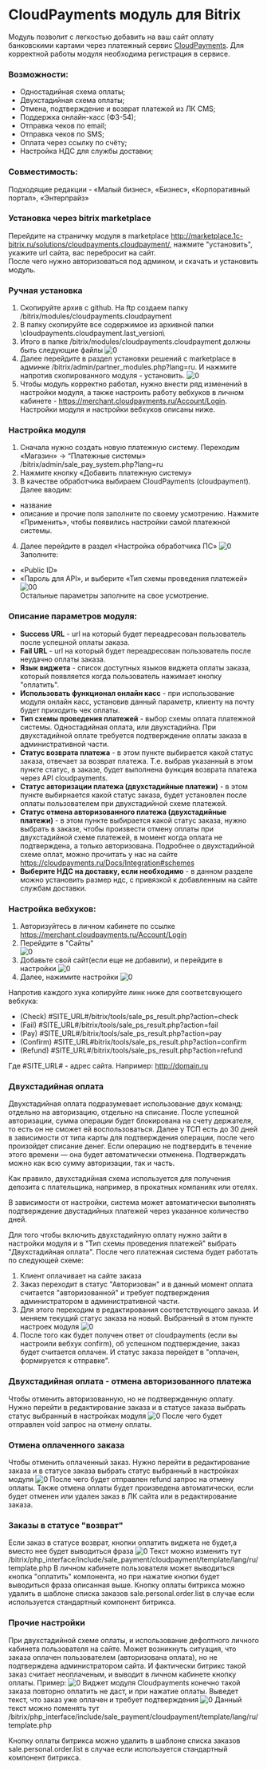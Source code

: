 # CloudPayments модуль для Bitrix
Модуль позволит с легкостью добавить на ваш сайт оплату банковскими картами через платежный сервис [CloudPayments](https://cloudpayments.ru). 
Для корректной работы модуля необходима регистрация в сервисе.

### Возможности:  
	
* Одностадийная схема оплаты;
* Двухстадийная схема оплаты;
* Отмена, подтверждение и возврат платежей из ЛК CMS;
* Поддержка онлайн-касс (ФЗ-54);
* Отправка чеков по email;
* Отправка чеков по SMS;
* Оплата через ссылку по счёту;
* Настройка НДС для службы доставки;

### Совместимость:
Подходящие редакции - «Малый бизнес», «Бизнес», «Корпоративный портал», «Энтерпрайз»

### Установка через bitrix marketplace

Перейдите на страничку модуля в marketplace http://marketplace.1c-bitrix.ru/solutions/cloudpayments.cloudpayment/,  нажмите  "установить", укажите url сайта, вас перебросит на сайт.  
После чего нужно авторизоваться под админом, и скачать и установить модуль.


### Ручная установка

1.	Скопируйте архив с github. На ftp создаем папку /bitrix/modules/cloudpayments.cloudpayment
2.	В папку скопируйте все содержимое из архивной папки \cloudpayments.cloudpayment\.last_version\ 
3.	Итого в папке /bitrix/modules/cloudpayments.cloudpayment должны быть следующие файлы 
![0](images/img1.png)
4.	Далее перейдите в раздел установки решений c marketplace в админке /bitrix/admin/partner_modules.php?lang=ru. И нажмите напротив скопированного модуля - установить. ![0](images/img2.png)
5. Чтобы модуль корректно работал, нужно внести ряд изменений в настройки модуля, а также настроить работу вебхуков в личном кабинете - https://merchant.cloudpayments.ru/Account/Login. Настройки модуля и настройки вебхуков описаны ниже.

### Настройка модуля

1.	Сначала нужно создать новую платежную систему. Переходим «Магазин» -> “Платежные системы» /bitrix/admin/sale_pay_system.php?lang=ru
2.	Нажмите кнопку «Добавить платежную систему»
3.	В качестве обработчика выбираем CloudPayments (cloudpayment). 
Далее вводим:
- название
- описание и прочие поля заполните по своему усмотрению. 
Нажмите «Применить», чтобы появились настройки самой платежной системы.
4.	Далее перейдите в раздел «Настройка обработчика ПС»
![0](images/img3.png)
Заполните:
- «Public ID»
- «Пароль для API», и выберите «Тип схемы проведения платежей»
![00](images/img0.png)  
Остальные параметры заполните на свое усмотрение. 


### Описание параметров модуля:
- **Success URL** - url на который будет переадресован пользователь после успешной оплаты заказа.
- **Fail URL** - url на который будет переадресован пользователь после неудачно оплаты заказа.
- **Язык виджета** - список доступных языков виджета оплаты заказа, который появляется когда пользователь нажимает кнопку "оплатить".
- **Использовать функционал онлайн касс** - при использование модуля онлайн касс, установив данный параметр, клиенту на почту будет приходить чек оплаты.
- **Тип схемы проведения платежей** - выбор схемы оплата платежной системы. Одностадийная оплата, или двухстадийна. При двухстадийной оплате требуется подтверждение оплаты заказа в административной части.
- **Статус возврата платежа** - в этом пункте выбирается какой статус заказа, отвечает за возврат платежа. Т.е. выбрав указанный в этом пункте статус, в заказе, будет выполнена функция возврата платежа через API cloudpayments.
- **Статус авторизации платежа (двухстадийные платежи)** - в этом пункте выбирнается какой статус заказа, будет установлен после оплаты пользователем при двухстадийной схеме платежей.
- **Статус отмена авторизованного платежа (двухстадийные платежи)** - в этом пункте выбирается какой статус заказа, нужно выбрать в заказе, чтобы произвести отмену оплаты при двухстадийной схеме платежей, в момент когда оплата не подтверждена, а только авторизована. Подробнее о двухстадийной схеме оплат, можно прочитать у нас на сайте https://cloudpayments.ru/Docs/Integration#schemes
- **Выберите НДС на доставку, если необходимо** - в данном разделе можно установить размер ндс, с привязкой к добавленным на сайте службам доставки.


### Настройка вебхуков:

1) Авторизуйтесь в личном кабинете по ссылке https://merchant.cloudpayments.ru/Account/Login
2) Перейдите в "Сайты"  
![0](images/img4.png)
3) Добавьте свой сайт(если еще не добавили), и перейдите в настройки
![0](images/img5.png)
3) Далее, нажимите настройки
![0](images/img6.png)

Напротив каждого хука копируйте линк ниже для соответсвующего вебхука:

* (Check) 		#SITE_URL#/bitrix/tools/sale_ps_result.php?action=check
* (Fail) 		#SITE_URL#/bitrix/tools/sale_ps_result.php?action=fail
* (Pay) 		#SITE_URL#/bitrix/tools/sale_ps_result.php?action=pay
* (Confirm)		#SITE_URL#bitrix/tools/sale_ps_result.php?action=confirm
* (Refund)		#SITE_URL#/bitrix/tools/sale_ps_result.php?action=refund

Где #SITE_URL# - адрес сайта. Например: http://domain.ru


### Двухстадийная оплата

Двухстадийная оплата подразумевает использование двух команд: отдельно на авторизацию, отдельно на списание. После успешной авторизации, сумма операции будет блокирована на счету держателя, то есть он не сможет ей воспользоваться. Далее у ТСП есть до 30 дней в зависимости от типа карты для подтверждения операции, после чего произойдет списание денег. Если операцию не подтвердить в течение этого времени — она будет автоматически отменена. Подтверждать можно как всю сумму авторизации, так и часть.

Как правило, двухстадийная схема используется для получения депозита с плательщика, например, в прокатных компаниях или отелях.


В зависимости от настройки, система может автоматически выполнять подтверждение двустадийных платежей через указанное количество дней.

Для того чтобы включить двухстадийную оплату нужно зайти в настройки модуля и в "Тип схемы проведения платежей" выбрать "Двухстадийная оплата". После чего платежная система будет работать по следующей схеме:
1) Клиент оплачивает на сайте заказа
2) Заказ переходит в статус "Авторизован"
и в данный момент оплата считается "авторизованной" и требует подтверждения администратором в административной части.
3) Для этого переходим в редактирования соответствующего заказа. И меняем текущий статус заказа на новый. Выбранный в этом пункте настроек модуля
![0](images/img7.png)
4) После того как будет получен ответ от cloudpayments (если вы настроили вебхук confirm), об успешном подтверждение, заказ будет считается оплачен. И статус заказа перейдет в "оплачен, формируется к отправке".


### Двухстадийная оплата - отмена авторизованного платежа

Чтобы отменить авторизованную, но не подтвержденную оплату. Нужно перейти в редактирование заказа и в статусе заказа выбрать статус выбранный в настройках модуля
![0](images/img8.png)
После чего будет отправлен void запрос на отмену оплаты. 


### Отмена оплаченного заказа

Чтобы отменить оплаченный заказ. Нужно перейти в редактирование заказа и в статусе заказа выбрать статус выбранный в настройках модуля
![0](images/img9.png)
После чего будет отправлен refund запрос на отмену оплаты. Также отмена оплаты будет произведена автоматически, если будет отменен или удален заказ в ЛК сайта или в редактирование заказа. 


### Заказы в статусе "возврат"

Если заказ в статусе возврат, кнопки оплатить виджета не будет,а вместо нее будет выводиться фраза
![0](images/img12.png)
Текст можно изменить тут
/bitrix/php_interface/include/sale_payment/cloudpayment/template/lang/ru/template.php
В личном кабинете пользователя может выводиться кнопка "оплатить" компонента, но при нажатие кнопки будет выводиться фраза описанная выше. 
Кнопку оплаты битрикса можно удалить в шаблоне списка заказов
sale.personal.order.list в случае если используется стандартный компонент битрикса.




### Прочие настройки

При двухстадийной схеме оплаты, и использование дефолтного личного кабинета пользователя на сайте. Может возникнуть ситуация, что заказа оплачен пользователем (авторизована оплата), но не подтверждена администратором сайта. И фактически битрикс такой заказ считает неоплаченым, и выводит в личном кабинете кнопку оплаты. Пример:
![0](images/img10.png)
Виджет модуля Cloudpayments конечно такой заказа повторно оплатить не даст, и при нажатие оплаты. Выведет текст, что заказ уже оплачен и требует подтверждения
![0](images/img11.png)
Данный текст можно поменять тут /bitrix/php_interface/include/sale_payment/cloudpayment/template/lang/ru/template.php

Кнопку оплаты битрикса можно удалить в шаблоне списка заказов
sale.personal.order.list в случае если используется стандартный компонент битрикса.
